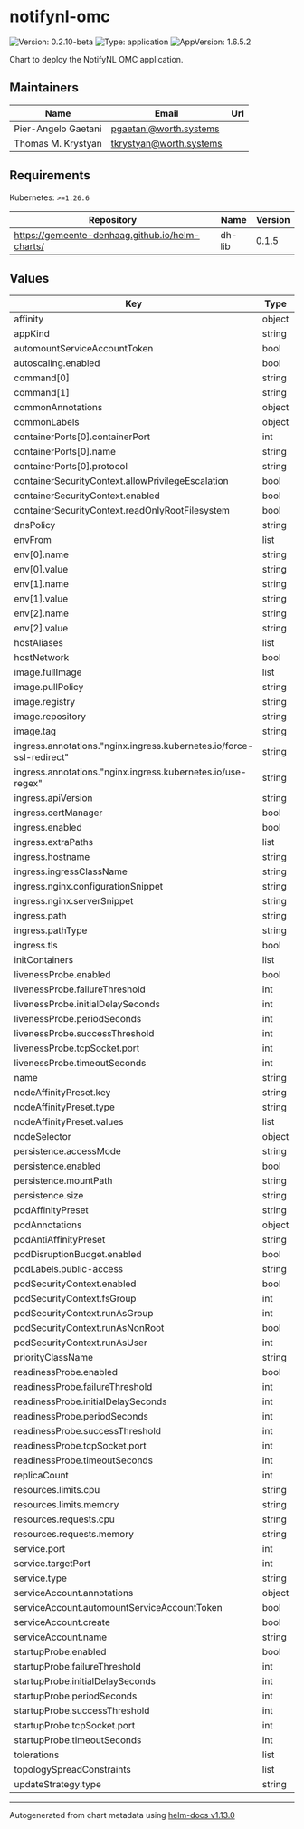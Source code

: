 # notifynl-omc

![Version: 0.2.10-beta](https://img.shields.io/badge/Version-0.2.10--beta-informational?style=flat-square) ![Type: application](https://img.shields.io/badge/Type-application-informational?style=flat-square) ![AppVersion: 1.6.5.2](https://img.shields.io/badge/AppVersion-1.6.5.2-informational?style=flat-square)

Chart to deploy the NotifyNL OMC application.

## Maintainers

| Name | Email | Url |
| ---- | ------ | --- |
| Pier-Angelo Gaetani | <pgaetani@worth.systems> |  |
| Thomas M. Krystyan | <tkrystyan@worth.systems> |  |

## Requirements

Kubernetes: `>=1.26.6`

| Repository | Name | Version |
|------------|------|---------|
| https://gemeente-denhaag.github.io/helm-charts/ | dh-lib | 0.1.5 |

## Values

| Key | Type | Default | Description |
|-----|------|---------|-------------|
| affinity | object | `{}` |  |
| appKind | string | `"Deployment"` |  |
| automountServiceAccountToken | bool | `false` |  |
| autoscaling.enabled | bool | `false` |  |
| command[0] | string | `"dotnet"` |  |
| command[1] | string | `"NotifyNL.EventsHandler.dll"` |  |
| commonAnnotations | object | `{}` |  |
| commonLabels | object | `{}` |  |
| containerPorts[0].containerPort | int | `5270` |  |
| containerPorts[0].name | string | `"http"` |  |
| containerPorts[0].protocol | string | `"TCP"` |  |
| containerSecurityContext.allowPrivilegeEscalation | bool | `false` |  |
| containerSecurityContext.enabled | bool | `true` |  |
| containerSecurityContext.readOnlyRootFilesystem | bool | `true` |  |
| dnsPolicy | string | `"ClusterFirst"` |  |
| envFrom | list | `[]` |  |
| env[0].name | string | `"ASPNETCORE_ENVIRONMENT"` |  |
| env[0].value | string | `"Production"` |  |
| env[1].name | string | `"ASPNETCORE_URLS"` |  |
| env[1].value | string | `"http://*:5270"` |  |
| env[2].name | string | `"COMPlus_EnableDiagnostics"` |  |
| env[2].value | string | `"0"` |  |
| hostAliases | list | `[]` |  |
| hostNetwork | bool | `false` |  |
| image.fullImage | list | `[]` |  |
| image.pullPolicy | string | `"IfNotPresent"` |  |
| image.registry | string | `"docker.io"` |  |
| image.repository | string | `"worthnl/notifynl-omc"` |  |
| image.tag | string | `"1.6.5.2"` |  |
| ingress.annotations."nginx.ingress.kubernetes.io/force-ssl-redirect" | string | `"true"` |  |
| ingress.annotations."nginx.ingress.kubernetes.io/use-regex" | string | `"true"` |  |
| ingress.apiVersion | string | `nil` |  |
| ingress.certManager | bool | `false` |  |
| ingress.enabled | bool | `false` |  |
| ingress.extraPaths | list | `[]` |  |
| ingress.hostname | string | `""` |  |
| ingress.ingressClassName | string | `"nginx"` |  |
| ingress.nginx.configurationSnippet | string | `nil` |  |
| ingress.nginx.serverSnippet | string | `nil` |  |
| ingress.path | string | `"/"` |  |
| ingress.pathType | string | `"Prefix"` |  |
| ingress.tls | bool | `true` |  |
| initContainers | list | `[]` |  |
| livenessProbe.enabled | bool | `true` |  |
| livenessProbe.failureThreshold | int | `2` |  |
| livenessProbe.initialDelaySeconds | int | `30` |  |
| livenessProbe.periodSeconds | int | `30` |  |
| livenessProbe.successThreshold | int | `1` |  |
| livenessProbe.tcpSocket.port | int | `5270` |  |
| livenessProbe.timeoutSeconds | int | `5` |  |
| name | string | `"notifynl-omc"` |  |
| nodeAffinityPreset.key | string | `""` |  |
| nodeAffinityPreset.type | string | `nil` |  |
| nodeAffinityPreset.values | list | `[]` |  |
| nodeSelector | object | `{}` |  |
| persistence.accessMode | string | `"ReadWriteOnce"` |  |
| persistence.enabled | bool | `false` |  |
| persistence.mountPath | string | `"/data"` |  |
| persistence.size | string | `"1Gi"` |  |
| podAffinityPreset | string | `nil` |  |
| podAnnotations | object | `{}` |  |
| podAntiAffinityPreset | string | `nil` |  |
| podDisruptionBudget.enabled | bool | `false` |  |
| podLabels.public-access | string | `"allow"` |  |
| podSecurityContext.enabled | bool | `true` |  |
| podSecurityContext.fsGroup | int | `1000` |  |
| podSecurityContext.runAsGroup | int | `1000` |  |
| podSecurityContext.runAsNonRoot | bool | `true` |  |
| podSecurityContext.runAsUser | int | `1000` |  |
| priorityClassName | string | `""` |  |
| readinessProbe.enabled | bool | `true` |  |
| readinessProbe.failureThreshold | int | `6` |  |
| readinessProbe.initialDelaySeconds | int | `60` |  |
| readinessProbe.periodSeconds | int | `30` |  |
| readinessProbe.successThreshold | int | `1` |  |
| readinessProbe.tcpSocket.port | int | `5270` |  |
| readinessProbe.timeoutSeconds | int | `5` |  |
| replicaCount | int | `1` |  |
| resources.limits.cpu | string | `"500m"` |  |
| resources.limits.memory | string | `"512Mi"` |  |
| resources.requests.cpu | string | `"250m"` |  |
| resources.requests.memory | string | `"128Mi"` |  |
| service.port | int | `5270` |  |
| service.targetPort | int | `5270` |  |
| service.type | string | `"ClusterIP"` |  |
| serviceAccount.annotations | object | `{}` |  |
| serviceAccount.automountServiceAccountToken | bool | `true` |  |
| serviceAccount.create | bool | `false` |  |
| serviceAccount.name | string | `nil` |  |
| startupProbe.enabled | bool | `true` |  |
| startupProbe.failureThreshold | int | `15` |  |
| startupProbe.initialDelaySeconds | int | `10` |  |
| startupProbe.periodSeconds | int | `20` |  |
| startupProbe.successThreshold | int | `1` |  |
| startupProbe.tcpSocket.port | int | `5270` |  |
| startupProbe.timeoutSeconds | int | `5` |  |
| tolerations | list | `[]` |  |
| topologySpreadConstraints | list | `[]` |  |
| updateStrategy.type | string | `"RollingUpdate"` |  |

----------------------------------------------
Autogenerated from chart metadata using [helm-docs v1.13.0](https://github.com/norwoodj/helm-docs/releases/v1.13.0)
